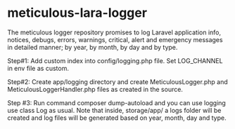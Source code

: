 # meticulous-lara-logger
The meticulous logger repository promises to log Laravel application info, notices, debugs, errors, warnings, critical, alert and emergency messages in detailed manner; by year, by month, by day and by type.

Step#1:
    Add custom index into config/logging.php file. Set LOG_CHANNEL in env file as custom.

Step#2: 
    Create app/logging directory and create MeticulousLogger.php and MeticulousLoggerHandler.php files as created in the source.
    
Step #3:
    Run command composer dump-autoload and you can use logging use class Log as usual. Note that inside, storage/app/ a logs folder will be created and log files will be generated based on year, month, day and type.
